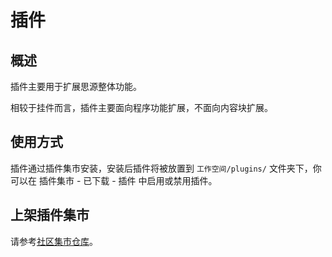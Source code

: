 # 插件

## 概述

插件主要用于扩展思源整体功能。

相较于挂件而言，插件主要面向程序功能扩展，不面向内容块扩展。

## 使用方式

插件通过插件集市安装，安装后插件将被放置到 `工作空间/plugins/`​ 文件夹下，你可以在 <kbd>插件集市</kbd>​ - <kbd>已下载</kbd>​ - <kbd>插件</kbd>​ 中启用或禁用插件。

## 上架插件集市

请参考[社区集市仓库](https://b3log.org/siyuan/community.html)。
